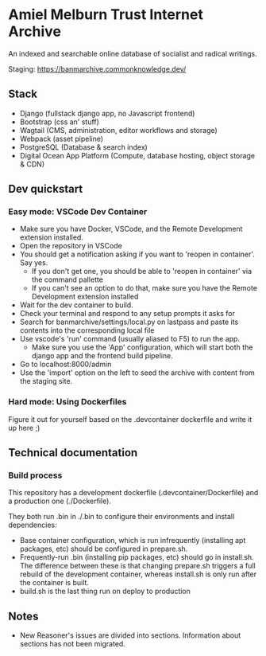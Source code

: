 # Amiel Melburn Trust Internet Archive

An indexed and searchable online database of socialist and radical writings.

Staging: https://banmarchive.commonknowledge.dev/

## Stack

- Django (fullstack django app, no Javascript frontend)
- Bootstrap (css an' stuff)
- Wagtail (CMS, administration, editor workflows and storage)
- Webpack (asset pipeline)
- PostgreSQL (Database & search index)
- Digital Ocean App Platform (Compute, database hosting, object storage & CDN)

## Dev quickstart

### Easy mode: VSCode Dev Container

- Make sure you have Docker, VSCode, and the Remote Development extension installed.
- Open the repository in VSCode
- You should get a notification asking if you want to 'reopen in container'. Say yes.
  - If you don't get one, you should be able to 'reopen in container' via the command pallette
  - If you can't see an option to do that, make sure you have the Remote Development extension installed
- Wait for the dev container to build.
- Check your terminal and respond to any setup prompts it asks for
- Search for banmarchive/settings/local.py on lastpass and paste its contents into the corresponding local file
- Use vscode's 'run' command (usually aliased to F5) to run the app.
  - Make sure you use the 'App' configuration, which will start both the django app and the frontend build pipeline.
- Go to localhost:8000/admin
- Use the 'import' option on the left to seed the archive with content from the staging site.

### Hard mode: Using Dockerfiles

Figure it out for yourself based on the .devcontainer dockerfile and write it up here ;)

## Technical documentation

### Build process

This repository has a development dockerfile (.devcontainer/Dockerfile) and a production one (./Dockerfile).

They both run .bin in ./.bin to configure their environments and install dependencies:

- Base container configuration, which is run infrequently (installing apt packages, etc) should be configured in prepare.sh.
- Frequently-run .bin (installing pip packages, etc) should go in install.sh. The difference between these is that changing prepare.sh triggers a full rebuild of the development container, whereas install.sh is only run after the container is built.
- build.sh is the last thing run on deploy to production

## Notes

* New Reasoner's issues are divided into sections. Information about sections has not been migrated.
